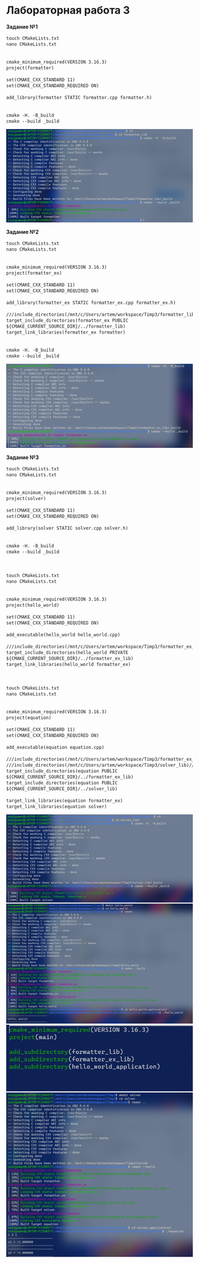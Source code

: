 # Лабораторная работа 3

**Задание №1**
```
touch CMakeLists.txt
nano CMakeLists.txt


cmake_minimum_required(VERSION 3.16.3)
project(formatter)

set(CMAKE_CXX_STANDARD 11)
set(CMAKE_CXX_STANDARD_REQUIRED ON)

add_library(formatter STATIC formatter.cpp formatter.h)


cmake -H. -B_build
cmake --build _build
```
![](https://raw.githubusercontent.com/Sxeigumen/Lab3-TiMP/master/фото/1.png)

**Задание №2**
```
touch CMakeLists.txt
nano CMakeLists.txt


cmake_minimum_required(VERSION 3.16.3)
project(formatter_ex)

set(CMAKE_CXX_STANDARD 11)
set(CMAKE_CXX_STANDARD_REQUIRED ON)

add_library(formatter_ex STATIC formatter_ex.cpp formatter_ex.h)

///include_directories(/mnt/c/Users/artem/workspace/Timp3/formatter_lib)///
target_include_directories(formatter_ex PUBLIC ${CMAKE_CURRENT_SOURCE_DIR}/../formatter_lib)
target_link_libraries(formatter_ex formatter)


cmake -H. -B_build
cmake --build _build
```
![](https://github.com/Sxeigumen/Lab3-TiMP/blob/master/фото/2.png)

**Задание №3**
```
touch CMakeLists.txt
nano CMakeLists.txt


cmake_minimum_required(VERSION 3.16.3)
project(solver)

set(CMAKE_CXX_STANDARD 11)
set(CMAKE_CXX_STANDARD_REQUIRED ON)

add_library(solver STATIC solver.cpp solver.h)


cmake -H. -B_build
cmake --build _build



touch CMakeLists.txt
nano CMakeLists.txt


cmake_minimum_required(VERSION 3.16.3)
project(hello_world)

set(CMAKE_CXX_STANDARD 11)
set(CMAKE_CXX_STANDARD_REQUIRED ON)

add_executable(hello_world hello_world.cpp)

///include_directories(/mnt/c/Users/artem/workspace/Timp3/formatter_ex_lib)///
target_include_directories(hello_world PRIVATE ${CMAKE_CURRENT_SOURCE_DIR}/../formatter_ex_lib)
target_link_libraries(hello_world formatter_ex)



touch CMakeLists.txt
nano CMakeLists.txt


cmake_minimum_required(VERSION 3.16.3)
project(equation)

set(CMAKE_CXX_STANDARD 11)
set(CMAKE_CXX_STANDARD_REQUIRED ON)

add_executable(equation equation.cpp)

///include_directories(/mnt/c/Users/artem/workspace/Timp3/formatter_ex_lib)///
///include_directories(/mnt/c/Users/artem/workspace/Timp3/solver_lib)///
target_include_directories(equation PUBLIC ${CMAKE_CURRENT_SOURCE_DIR}/../formatter_ex_lib)
target_include_directories(equation PUBLIC ${CMAKE_CURRENT_SOURCE_DIR}/../solver_lib)

target_link_libraries(equation formatter_ex)
target_link_libraries(equation solver)

```
![](https://github.com/Sxeigumen/Lab3-TiMP/blob/master/фото/3.1.png)
![](https://github.com/Sxeigumen/Lab3-TiMP/blob/master/фото/3.2.png)
![](https://github.com/Sxeigumen/Lab3-TiMP/blob/master/фото/3.2.1.png)
![](https://github.com/Sxeigumen/Lab3-TiMP/blob/master/фото/3.3.png)
